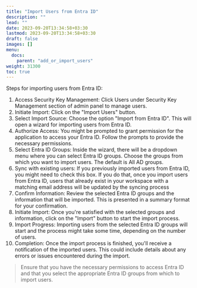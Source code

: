 ```yaml
---
title: "Import Users from Entra ID"
description: ""
lead: ""
date: 2023-09-20T13:34:58+03:30
lastmod: 2023-09-20T13:34:58+03:30
draft: false
images: []
menu:
  docs:
    parent: "add_or_import_users"
weight: 31300
toc: true
---
```


Steps for importing users from Entra ID:

1. Access Security Key Management: Click Users under Security Key Management section of admin panel to manage users.  
2. Initiate Import: Click on the "Import Users" button.  
3. Select Import Source: Choose the option "Import from Entra ID". This will open a wizard for importing users from Entra ID.  
4. Authorize Access: You might be prompted to grant permission for the application to access your Entra ID. Follow the prompts to provide the necessary permissions.  
5. Select Entra ID Groups: Inside the wizard, there will be a dropdown menu where you can select Entra ID groups. Choose the groups from which you want to import users. The default is All AD groups.  
6. Sync with existing users: If you previously imported users from Entra ID, you might need to check this box. If you do that, once you import users from Entra ID, users that already exist in your workspace with a matching email address will be updated by the syncing process  
7. Confirm Information: Review the selected Entra ID groups and the information that will be imported. This is presented in a summary format for your confirmation.  
8. Initiate Import: Once you're satisfied with the selected groups and information, click on the "Import" button to start the import process.  
9. Import Progress: Importing users from the selected Entra ID groups will start and the process might take some time, depending on the number of users.  
10. Completion: Once the import process is finished, you'll receive a notification of the imported users. This could include details about any errors or issues encountered during the import.  

> Ensure that you have the necessary permissions to access Entra ID and that you select the appropriate Entra ID groups from which to import users.
